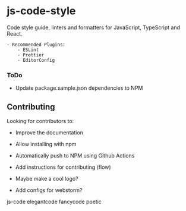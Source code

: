 # js-code-style

Code style guide, linters and formatters for JavaScript, TypeScript and React.

    - Recommended Plugins:
        - ESLint
        - Prettier
        - EditorConfig

### ToDo

- Update package.sample.json dependencies to NPM

## Contributing

Looking for contributors to:

- Improve the documentation
- Allow installing with npm

- Automatically push to NPM using Github Actions
- Add instructions for contributing (flow)
- Maybe make a cool logo?
- Add configs for webstorm?

js-code
elegantcode
fancycode
poetic
